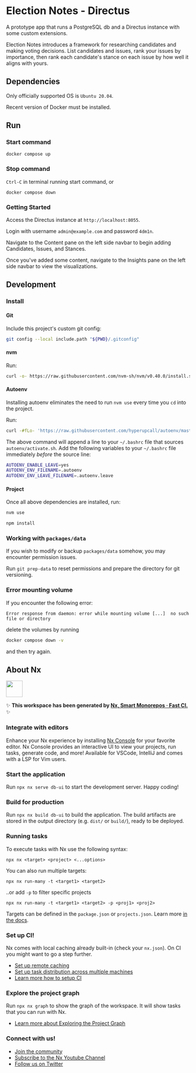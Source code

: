 # Election Notes - Directus

A prototype app that runs a PostgreSQL db and a Directus instance with some
custom extensions.

Election Notes introduces a framework for researching candidates and making
voting decisions. List candidates and issues, rank your issues by importance,
then rank each candidate's stance on each issue by how well it aligns with
yours.

## Dependencies

Only officially supported OS is `Ubuntu 20.04`.

Recent version of Docker must be installed.

## Run

### Start command

```base
docker compose up
```

### Stop command

`Ctrl-C` in terminal running start command, or

```base
docker compose down
```

### Getting Started

Access the Directus instance at `http://localhost:8055`.

Login with username `admin@example.com` and password `4dm1n`.

Navigate to the Content pane on the left side navbar to begin adding
Candidates, Issues, and Stances.

Once you've added some content, navigate to the Insights pane on the left side
navbar to view the visualizations.

## Development

### Install

#### Git

Include this project's custom git config:

```bash
git config --local include.path "${PWD}/.gitconfig"
```

#### nvm

Run:

```bash
curl -o- https://raw.githubusercontent.com/nvm-sh/nvm/v0.40.0/install.sh | bash
```

#### Autoenv

Installing autoenv eliminates the need to run `nvm use` every time you `cd` into the project.

Run:

```bash
curl -#fLo- 'https://raw.githubusercontent.com/hyperupcall/autoenv/master/scripts/install.sh' | sh
```

The above command will append a line to your `~/.bashrc` file that sources
`autoenv/activate.sh`. Add the following variables to your `~/.bashrc` file
immediately _before_ the source line:

```bash
AUTOENV_ENABLE_LEAVE=yes
AUTOENV_ENV_FILENAME=.autoenv
AUTOENV_ENV_LEAVE_FILENAME=.autoenv.leave
```

#### Project

Once all above dependencies are installed, run:

```bash
nvm use

npm install
```

### Working with `packages/data`

If you wish to modify or backup `packages/data` somehow, you may encounter permission issues.

Run `git prep-data` to reset permissions and prepare the directory for git versioning.

### Error mounting volume

If you encounter the following error:

```
Error response from daemon: error while mounting volume [...]  no such file or directory
```

delete the volumes by running

```bash
docker compose down -v
```

and then try again.

## About Nx

<a alt="Nx logo" href="https://nx.dev" target="_blank" rel="noreferrer"><img src="https://raw.githubusercontent.com/nrwl/nx/master/images/nx-logo.png" width="45"></a>

✨ **This workspace has been generated by [Nx, Smart Monorepos · Fast CI.](https://nx.dev)** ✨

### Integrate with editors

Enhance your Nx experience by installing [Nx Console](https://nx.dev/nx-console) for your favorite editor. Nx Console
provides an interactive UI to view your projects, run tasks, generate code, and more! Available for VSCode, IntelliJ and
comes with a LSP for Vim users.

### Start the application

Run `npx nx serve db-ui` to start the development server. Happy coding!

### Build for production

Run `npx nx build db-ui` to build the application. The build artifacts are stored in the output directory (e.g. `dist/` or `build/`), ready to be deployed.

### Running tasks

To execute tasks with Nx use the following syntax:

```
npx nx <target> <project> <...options>
```

You can also run multiple targets:

```
npx nx run-many -t <target1> <target2>
```

..or add `-p` to filter specific projects

```
npx nx run-many -t <target1> <target2> -p <proj1> <proj2>
```

Targets can be defined in the `package.json` or `projects.json`. Learn more [in the docs](https://nx.dev/features/run-tasks).

### Set up CI!

Nx comes with local caching already built-in (check your `nx.json`). On CI you might want to go a step further.

-   [Set up remote caching](https://nx.dev/features/share-your-cache)
-   [Set up task distribution across multiple machines](https://nx.dev/nx-cloud/features/distribute-task-execution)
-   [Learn more how to setup CI](https://nx.dev/recipes/ci)

### Explore the project graph

Run `npx nx graph` to show the graph of the workspace.
It will show tasks that you can run with Nx.

-   [Learn more about Exploring the Project Graph](https://nx.dev/core-features/explore-graph)

### Connect with us!

-   [Join the community](https://nx.dev/community)
-   [Subscribe to the Nx Youtube Channel](https://www.youtube.com/@nxdevtools)
-   [Follow us on Twitter](https://twitter.com/nxdevtools)
